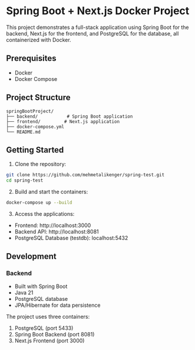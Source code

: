 # Spring Boot + Next.js Docker Project

This project demonstrates a full-stack application using Spring Boot for the backend, Next.js for the frontend, and PostgreSQL for the database, all containerized with Docker.

## Prerequisites

- Docker
- Docker Compose

## Project Structure

```
springBootProject/
├── backend/           # Spring Boot application
├── frontend/         # Next.js application
├── docker-compose.yml
└── README.md
```

## Getting Started

1. Clone the repository:
```bash
git clone https://github.com/mehmetalikenger/spring-test.git
cd spring-test
```

2. Build and start the containers:
```bash
docker-compose up --build
```

3. Access the applications:
- Frontend: http://localhost:3000
- Backend API: http://localhost:8081
- PostgreSQL Database (testdb): localhost:5432

## Development

### Backend
- Built with Spring Boot
- Java 21
- PostgreSQL database
- JPA/Hibernate for data persistence

The project uses three containers:
1. PostgreSQL (port 5433)
2. Spring Boot Backend (port 8081)
3. Next.js Frontend (port 3000)


